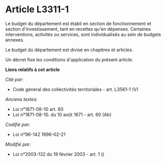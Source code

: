 # Article L3311-1

Le budget du département est établi en section de fonctionnement et section d'investissement, tant en recettes qu'en
dépenses. Certaines interventions, activités ou services, sont individualisés au sein de budgets annexes.

Le budget du département est divisé en chapitres et articles.

Un décret fixe les conditions d'application du présent article.

**Liens relatifs à cet article**

_Cité par_:

  - Code général des collectivités territoriales - art. L3561-1 (V)

_Anciens textes_:

  - Loi n°1871-08-10 art. 60
  - Loi n°1871-08-10. du 10 août 1871 - art. 60 (Ab)

_Codifié par_:

  - Loi n°96-142 1996-02-21

_Modifié par_:

  - Loi n°2003-132 du 19 février 2003 - art. 1 ()
